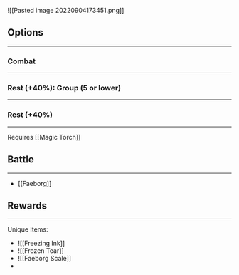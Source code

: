 ![[Pasted image 20220904173451.png]]

## Options
---

### Combat
---

### Rest (+40%): Group (5 or lower)
---

### Rest (+40%)
---
Requires [[Magic Torch]]

## Battle
---
- [[Faeborg]]

## Rewards
---
Unique Items:
- ![[Freezing Ink]]
- ![[Frozen Tear]]
- ![[Faeborg Scale]]
- 